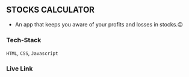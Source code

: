 ## STOCKS CALCULATOR

- An app that keeps you aware of your profits and losses in stocks.😉

### Tech-Stack
`HTML`, `CSS`, `Javascript`

### Live Link


